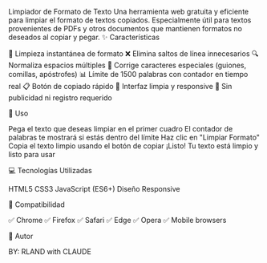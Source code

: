 Limpiador de Formato de Texto
Una herramienta web gratuita y eficiente para limpiar el formato de textos copiados. Especialmente útil para textos provenientes de PDFs y otros documentos que mantienen formatos no deseados al copiar y pegar.
✨ Características

🔄 Limpieza instantánea de formato
❌ Elimina saltos de línea innecesarios
🔍 Normaliza espacios múltiples
📝 Corrige caracteres especiales (guiones, comillas, apóstrofes)
📊 Límite de 1500 palabras con contador en tiempo real
📋 Botón de copiado rápido
🎨 Interfaz limpia y responsive
🚫 Sin publicidad ni registro requerido

🚀 Uso

Pega el texto que deseas limpiar en el primer cuadro
El contador de palabras te mostrará si estás dentro del límite
Haz clic en "Limpiar Formato"
Copia el texto limpio usando el botón de copiar
¡Listo! Tu texto está limpio y listo para usar

💻 Tecnologías Utilizadas

HTML5
CSS3
JavaScript (ES6+)
Diseño Responsive

📱 Compatibilidad

✅ Chrome
✅ Firefox
✅ Safari
✅ Edge
✅ Opera
✅ Mobile browsers

👤 Autor

BY: RLAND with CLAUDE
